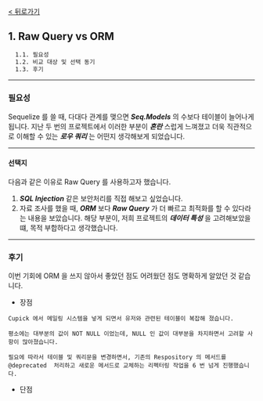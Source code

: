 [< 뒤로가기](./README.md)

## 1. Raw Query vs ORM

```cmd
  1.1. 필요성
  1.2. 비교 대상 및 선택 동기
  1.3. 후기
```

<hr>

### 필요성

Sequelize 를 쓸 때, 다대다 관계를 맺으면 ***Seq.Models*** 의 수보다 테이블이 늘어나게 됩니다.
지난 두 번의 프로젝트에서 이러한 부분이 ***혼란*** 스럽게 느껴졌고 더욱 직관적으로 이해할 수 있는 ***로우 쿼리*** 는 어떤지 생각해보게 되었습니다.

<hr>

#### 선택지

다음과 같은 이유로 Raw Query 를 사용하고자 했습니다.

1. ***SQL Injection*** 같은 보안처리를 직접 해보고 싶었습니다.
2. 자료 조사를 했을 때, ***ORM*** 보다 ***Raw Query*** 가 더 빠르고 최적화를 할 수 있다라는 내용을 보았습니다. 해당 부분이, 저희 프로젝트의 ***데이터 특성*** 을 고려해보았을 떄, 목적 부합하다고 생각했습니다.

<hr>

### 후기

이번 기회에 ORM 을 쓰지 않아서 좋았던 점도 어려웠던 점도 명확하게 알았던 것 같습니다.

- 장점

```
Cupick 에서 메일링 시스템을 넣게 되면서 유저와 관련된 테이블이 복잡해 졌습니다.

평소에는 대부분의 값이 NOT NULL 이었는데, NULL 인 값이 대부분을 차지하면서 고려할 사항이 많아졌습니다.

필요에 따라서 테이블 및 쿼리문을 변경하면서, 기존의 Respository 의 메서드를 @deprecated  처리하고 새로운 메서드로 교체하는 리펙터링 작업을 6 번 넘게 진행했습니다. 
```

- 단점

```

```